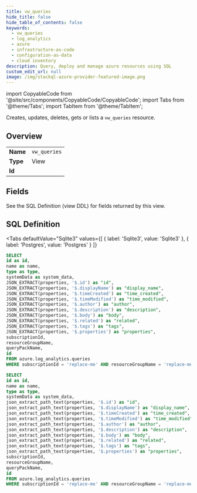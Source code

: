 ```yaml
--- 
title: vw_queries
hide_title: false
hide_table_of_contents: false
keywords:
  - vw_queries
  - log_analytics
  - azure
  - infrastructure-as-code
  - configuration-as-data
  - cloud inventory
description: Query, deploy and manage azure resources using SQL
custom_edit_url: null
image: /img/stackql-azure-provider-featured-image.png
---
```


import CopyableCode from '@site/src/components/CopyableCode/CopyableCode';
import Tabs from '@theme/Tabs';
import TabItem from '@theme/TabItem';

Creates, updates, deletes, gets or lists a <code>vw_queries</code> resource.

## Overview
<table><tbody>
<tr><td><b>Name</b></td><td><code>vw_queries</code></td></tr>
<tr><td><b>Type</b></td><td>View</td></tr>
<tr><td><b>Id</b></td><td><CopyableCode code="azure.log_analytics.vw_queries" /></td></tr>
</tbody></table>

## Fields

See the SQL Definition (view DDL) for fields returned by this view.

## SQL Definition

<Tabs
defaultValue="Sqlite3"
values={[
{ label: 'Sqlite3', value: 'Sqlite3' },
{ label: 'Postgres', value: 'Postgres' }
]}
>
<TabItem value="Sqlite3">

```sql
SELECT
id as id,
name as name,
type as type,
systemData as system_data,
JSON_EXTRACT(properties, '$.id') as "id",
JSON_EXTRACT(properties, '$.displayName') as "display_name",
JSON_EXTRACT(properties, '$.timeCreated') as "time_created",
JSON_EXTRACT(properties, '$.timeModified') as "time_modified",
JSON_EXTRACT(properties, '$.author') as "author",
JSON_EXTRACT(properties, '$.description') as "description",
JSON_EXTRACT(properties, '$.body') as "body",
JSON_EXTRACT(properties, '$.related') as "related",
JSON_EXTRACT(properties, '$.tags') as "tags",
JSON_EXTRACT(properties, '$.properties') as "properties",
subscriptionId,
resourceGroupName,
queryPackName,
id
FROM azure.log_analytics.queries
WHERE subscriptionId = 'replace-me' AND resourceGroupName = 'replace-me' AND queryPackName = 'replace-me';
```

</TabItem>
<TabItem value="Postgres">

```sql
SELECT
id as id,
name as name,
type as type,
systemData as system_data,
json_extract_path_text(properties, '$.id') as "id",
json_extract_path_text(properties, '$.displayName') as "display_name",
json_extract_path_text(properties, '$.timeCreated') as "time_created",
json_extract_path_text(properties, '$.timeModified') as "time_modified",
json_extract_path_text(properties, '$.author') as "author",
json_extract_path_text(properties, '$.description') as "description",
json_extract_path_text(properties, '$.body') as "body",
json_extract_path_text(properties, '$.related') as "related",
json_extract_path_text(properties, '$.tags') as "tags",
json_extract_path_text(properties, '$.properties') as "properties",
subscriptionId,
resourceGroupName,
queryPackName,
id
FROM azure.log_analytics.queries
WHERE subscriptionId = 'replace-me' AND resourceGroupName = 'replace-me' AND queryPackName = 'replace-me';
```

</TabItem>
</Tabs>

